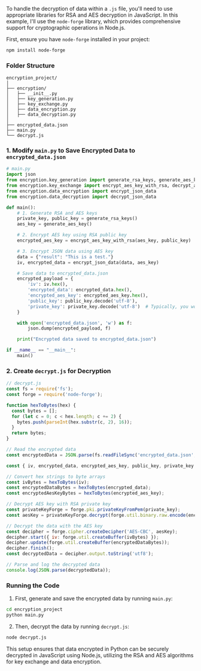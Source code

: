 To handle the decryption of data within a `.js` file, you'll need to use appropriate libraries for RSA and AES decryption in JavaScript. In this example, I'll use the `node-forge` library, which provides comprehensive support for cryptographic operations in Node.js.

First, ensure you have `node-forge` installed in your project:

```bash
npm install node-forge
```

### Folder Structure

```
encryption_project/
│
├── encryption/
│   ├── __init__.py
│   ├── key_generation.py
│   ├── key_exchange.py
│   ├── data_encryption.py
│   ├── data_decryption.py
│
├── encrypted_data.json
├── main.py
└── decrypt.js
```

### 1. Modify `main.py` to Save Encrypted Data to `encrypted_data.json`

```python
# main.py
import json
from encryption.key_generation import generate_rsa_keys, generate_aes_key
from encryption.key_exchange import encrypt_aes_key_with_rsa, decrypt_aes_key_with_rsa
from encryption.data_encryption import encrypt_json_data
from encryption.data_decryption import decrypt_json_data

def main():
    # 1. Generate RSA and AES keys
    private_key, public_key = generate_rsa_keys()
    aes_key = generate_aes_key()

    # 2. Encrypt AES key using RSA public key
    encrypted_aes_key = encrypt_aes_key_with_rsa(aes_key, public_key)

    # 3. Encrypt JSON data using AES key
    data = {"result": "This is a test."}
    iv, encrypted_data = encrypt_json_data(data, aes_key)

    # Save data to encrypted_data.json
    encrypted_payload = {
        'iv': iv.hex(),
        'encrypted_data': encrypted_data.hex(),
        'encrypted_aes_key': encrypted_aes_key.hex(),
        'public_key': public_key.decode('utf-8'),
        'private_key': private_key.decode('utf-8')  # Typically, you wouldn't share the private key like this
    }

    with open('encrypted_data.json', 'w') as f:
        json.dump(encrypted_payload, f)

    print("Encrypted data saved to encrypted_data.json")

if __name__ == "__main__":
    main()
```

### 2. Create `decrypt.js` for Decryption

```javascript
// decrypt.js
const fs = require('fs');
const forge = require('node-forge');

function hexToBytes(hex) {
  const bytes = [];
  for (let c = 0; c < hex.length; c += 2) {
    bytes.push(parseInt(hex.substr(c, 2), 16));
  }
  return bytes;
}

// Read the encrypted data
const encryptedData = JSON.parse(fs.readFileSync('encrypted_data.json', 'utf8'));

const { iv, encrypted_data, encrypted_aes_key, public_key, private_key } = encryptedData;

// Convert hex strings to byte arrays
const ivBytes = hexToBytes(iv);
const encryptedDataBytes = hexToBytes(encrypted_data);
const encryptedAesKeyBytes = hexToBytes(encrypted_aes_key);

// Decrypt AES key with RSA private key
const privateKeyForge = forge.pki.privateKeyFromPem(private_key);
const aesKey = privateKeyForge.decrypt(forge.util.binary.raw.encode(encryptedAesKeyBytes), 'RSA-OAEP');

// Decrypt the data with the AES key
const decipher = forge.cipher.createDecipher('AES-CBC', aesKey);
decipher.start({ iv: forge.util.createBuffer(ivBytes) });
decipher.update(forge.util.createBuffer(encryptedDataBytes));
decipher.finish();
const decryptedData = decipher.output.toString('utf8');

// Parse and log the decrypted data
console.log(JSON.parse(decryptedData));
```

### Running the Code

1. First, generate and save the encrypted data by running `main.py`:

```bash
cd encryption_project
python main.py
```

2. Then, decrypt the data by running `decrypt.js`:

```bash
node decrypt.js
```

This setup ensures that data encrypted in Python can be securely decrypted in JavaScript using Node.js, utilizing the RSA and AES algorithms for key exchange and data encryption.
